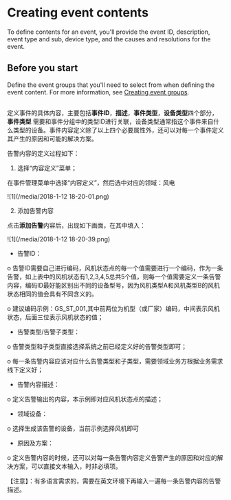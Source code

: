 # Creating event contents

To define contents for an event, you'll provide the event ID, description, event type and sub, device type, and the causes and resolutions for the event.

## Before you start

Define the event groups that you'll need to select from when defining the event content. For more information, see [Creating event groups](create_event_group.md).

##

定义事件的具体内容，主要包括**事件ID**，**描述**，**事件类型**，**设备类型**四个部分，**事件类型** 需要和事件分组中的类型ID进行关联，设备类型通常指这个事件来自什么类型的设备。事件内容定义除了以上四个必要属性外，还可以对每一个事件定义其产生的原因和可能的解决方案。

告警内容的定义过程如下：

1. 选择“内容定义”菜单；

在事件管理菜单中选择“内容定义”，然后选中对应的领域：风电

![1](/media/2018-1-12 18-20-01.png)

2. 添加告警内容

点击**添加告警**内容后，出现如下画面，在其中填入：

![1](/media/2018-1-12 18-20-39.png)

- 告警ID：

o   告警ID需要自己进行编码，风机状态点的每一个值需要进行一个编码，作为一条告警，如上表中的风机状态有1,2,3,4,5总共5个值，则每一个值需要定义一条告警内容，编码ID最好能区别出不同的设备型号，因为风机类型A和风机类型B的风机状态相同的值会具有不同含义的。

o   建议编码示例：GS_ST_001,其中前两位为机型（或厂家）编码，中间表示风机状态，后面三位表示风机状态的值；

- 告警类型/告警子类型：

o   告警类型和子类型直接选择系统之前已经定义好的告警类型即可；

o   每一条告警内容应该对应什么告警类型和子类型，需要领域业务方根据业务需求线下定义好；

- 告警内容描述：

o   定义告警输出的内容，本示例即对应风机状态点的描述；

- 领域设备：

o   选择生成该告警的设备，当前示例选择风机即可

- 原因及方案：

o   定义告警内容的时候，还可以对每一条告警内容定义告警产生的原因和对应的解决方案，可以直接文本输入，时非必填项。

【注意】：有多语言需求的，需要在英文环境下再输入一遍每一条告警内容的告警描述。
